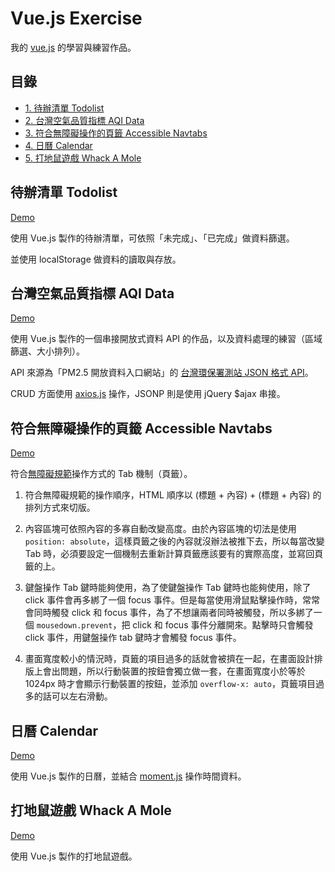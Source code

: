 # Vue.js Exercise

我的 [vue.js](https://vuejs.org/) 的學習與練習作品。

## 目錄

- [1. 待辦清單 Todolist](https://waveciou.github.io/vue-exercise/01-Todolist/)
- [2. 台灣空氣品質指標 AQI Data](https://waveciou.github.io/vue-exercise/02-AQIdata/)
- [3. 符合無障礙操作的頁籤 Accessible Navtabs](https://waveciou.github.io/vue-exercise/03-Navtabs/)
- [4. 日曆 Calendar](https://waveciou.github.io/vue-exercise/04-Calendar/)
- [5. 打地鼠遊戲 Whack A Mole](https://waveciou.github.io/vue-exercise/05-whack_a_mole/)

## 待辦清單 Todolist

[Demo](https://waveciou.github.io/vue-exercise/01-Todolist/)

使用 Vue.js 製作的待辦清單，可依照「未完成」、「已完成」做資料篩選。

並使用 localStorage 做資料的讀取與存放。

## 台灣空氣品質指標 AQI Data

[Demo](https://waveciou.github.io/vue-exercise/02-AQIdata/)

使用 Vue.js 製作的一個串接開放式資料 API 的作品，以及資料處理的練習（區域篩選、大小排列）。

API 來源為「PM2.5 開放資料入口網站」的 [台灣環保署測站 JSON 格式 API](https://pm25.lass-net.org/zh_tw/)。

CRUD 方面使用 [axios.js](https://github.com/axios/axios) 操作，JSONP 則是使用 jQuery $ajax 串接。

## 符合無障礙操作的頁籤 Accessible Navtabs

[Demo](https://waveciou.github.io/vue-exercise/03-Navtabs/)

符合[無障礙規範](https://www.handicap-free.nat.gov.tw/)操作方式的 Tab 機制（頁籤）。

1. 符合無障礙規範的操作順序，HTML 順序以 (標題 + 內容) + (標題 + 內容) 的排列方式來切版。

2. 內容區塊可依照內容的多寡自動改變高度。由於內容區塊的切法是使用 `position: absolute`，這樣頁籤之後的內容就沒辦法被推下去，所以每當改變 Tab 時，必須要設定一個機制去重新計算頁籤應該要有的實際高度，並寫回頁籤的上。

3. 鍵盤操作 Tab 鍵時能夠使用，為了使鍵盤操作 Tab 鍵時也能夠使用，除了 click 事件會再多綁了一個 focus 事件。但是每當使用滑鼠點擊操作時，常常會同時觸發 click 和 focus 事件，為了不想讓兩者同時被觸發，所以多綁了一個 `mousedown.prevent`，把 click 和 focus 事件分離開來。點擊時只會觸發 click 事件，用鍵盤操作 tab 鍵時才會觸發 focus 事件。

4. 畫面寬度較小的情況時，頁籤的項目過多的話就會被擠在一起，在畫面設計排版上會出問題，所以行動裝置的按鈕會獨立做一套，在畫面寬度小於等於 1024px 時才會顯示行動裝置的按鈕，並添加 `overflow-x: auto`，頁籤項目過多的話可以左右滑動。

## 日曆 Calendar

[Demo](https://waveciou.github.io/vue-exercise/04-Calendar/)

使用 Vue.js 製作的日曆，並結合 [moment.js](https://momentjs.com/) 操作時間資料。

## 打地鼠遊戲 Whack A Mole

[Demo](https://waveciou.github.io/vue-exercise/05-whack_a_mole/)

使用 Vue.js 製作的打地鼠遊戲。
